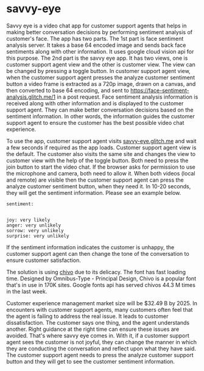 # savvy-eye
Savvy eye is a video chat app for customer support agents that helps in making better conversation decisions by performing sentiment analysis of customer's face. The app has two parts. The 1st part is face sentiment analysis server. It takes a base 64 encoded image and sends back face sentiments along with other information. It uses google cloud vision api for this purpose. The 2nd part is the savvy eye app. It has two views, one is customer support agent view and the other is customer view. The view can be changed by pressing a toggle button. In customer support agent view, when the customer support agent presses the analyze customer sentiment button a video frame is extracted as a 720p image, drawn on a canvas, and then converted to base 64 encoding, and sent to https://face-sentiment-analysis.glitch.me/1 in a post request. Face sentiment analysis information is received along with other information and is displayed to the customer support agent. They can make better conversation decisions based on the sentiment information. In other words, the information guides the customer support agent to ensure the customer has the best possible video chat experience.

To use the app, customer support agent visits [savvy-eye.glitch.me](https://savvy-eye.glitch.me/) and wait a few seconds if required as the app loads. Customer support agent view is the default. The customer also visits the same site and changes the view to customer view with the help of the toggle button. Both need to press the join button to start the video chat. If the browser asks for permission to use the microphone and camera, both need to allow it. When both videos (local and remote) are visible then the customer support agent can press the analyze customer sentiment button, when they need it. In 10-20 seconds, they will get the sentiment information. Please see an example below.
```
sentiment:


joy: very likely
anger: very unlikely
sorrow: very unlikely
surprise: very unlikely
```
If the sentiment information indicates the customer is unhappy, the customer support agent can then change the tone of the conversation to ensure customer satisfaction.

The solution is using [chivo](https://fonts.google.com/specimen/Chivo) due to its delicacy. The font has fast loading time. Designed by Omnibus-Type - Principal Design, Chivo is a popular font that's in use in 170K sites. Google fonts api has served chivos 44.3 M times in the last week.

Customer experience management market size will be $32.49 B by 2025. In encounters with customer support agents, many customers often feel that the agent is failing to address the real issue. It leads to customer dissatisfaction. The customer says one thing, and the agent understands another. Right guidance at the right time can ensure these issues are avoided. That's where savvy eye comes in. With it, if a customer support agent sees the customer is not joyful, they can change the manner in which they are conducting the conversation and reflect upon what they have said. The customer support agent needs to press the analyze customer support button and they will get to see the customer sentiment information.
